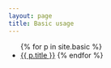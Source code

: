 ```yaml
---
layout: page
title: Basic usage
---
```


<ul>
{% for p in site.basic %}
  <li><a href="{{ site.baseurl }}{{ p.url }}">{{ p.title }}</a>
{% endfor %}
</ul>
